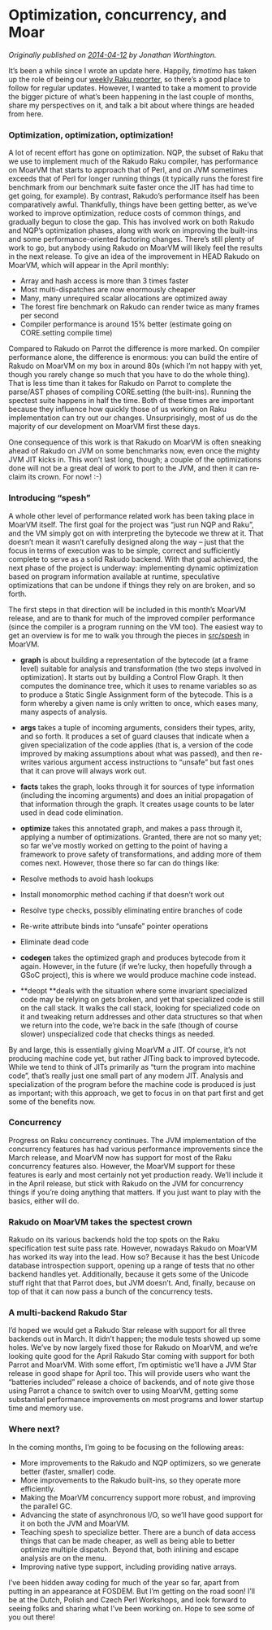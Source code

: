 # Optimization, concurrency, and Moar
    
*Originally published on [2014-04-12](https://6guts.wordpress.com/2014/04/12/optimization-concurrency-and-moar/) by Jonathan Worthington.*

It’s been a while since I wrote an update here. Happily, *timotimo* has taken up the role of being our [weekly Raku reporter](http://p6weekly.wordpress.com/), so there’s a good place to follow for regular updates. However, I wanted to take a moment to provide the bigger picture of what’s been happening in the last couple of months, share my perspectives on it, and talk a bit about where things are headed from here.

### Optimization, optimization, optimization!

A lot of recent effort has gone on optimization. NQP, the subset of Raku that we use to implement much of the Rakudo Raku compiler, has performance on MoarVM that starts to approach that of Perl, and on JVM sometimes exceeds that of Perl for longer running things (it typically runs the forest fire benchmark from our benchmark suite faster once the JIT has had time to get going, for example). By contrast, Rakudo’s performance itself has been comparatively awful. Thankfully, things have been getting better, as we’ve worked to improve optimization, reduce costs of common things, and gradually begun to close the gap. This has involved work on both Rakudo and NQP’s optimization phases, along with work on improving the built-ins and some performance-oriented factoring changes. There’s still plenty of work to go, but anybody using Rakudo on MoarVM will likely feel the results in the next release. To give an idea of the improvement in HEAD Rakudo on MoarVM, which will appear in the April monthly:

- Array and hash access is more than 3 times faster
- Most multi-dispatches are now enormously cheaper
- Many, many unrequired scalar allocations are optimized away
- The forest fire benchmark on Rakudo can render twice as many frames per second
- Compiler performance is around 15% better (estimate going on CORE.setting compile time)

Compared to Rakudo on Parrot the difference is more marked. On compiler performance alone, the difference is enormous: you can build the entire of Rakudo on MoarVM on my box in around 80s (which I’m not happy with yet, though you rarely change so much that you have to do the whole thing). That is less time than it takes for Rakudo on Parrot to complete the parse/AST phases of compiling CORE.setting (the built-ins). Running the spectest suite happens in half the time. Both of these times are important because they influence how quickly those of us working on Raku implementation can try out our changes. Unsurprisingly, most of us do the majority of our development on MoarVM first these days.

One consequence of this work is that Rakudo on MoarVM is often sneaking ahead of Rakudo on JVM on some benchmarks now, even once the mighty JVM JIT kicks in. This won’t last long, though; a couple of the optimizations done will not be a great deal of work to port to the JVM, and then it can re-claim its crown. For now! :-)

### Introducing “spesh”

A whole other level of performance related work has been taking place in MoarVM itself. The first goal for the project was “just run NQP and Raku”, and the VM simply got on with interpreting the bytecode we threw at it. That doesn’t mean it wasn’t carefully designed along the way – just that the focus in terms of execution was to be simple, correct and sufficiently complete to serve as a solid Rakudo backend. With that goal achieved, the next phase of the project is underway: implementing dynamic optimization based on program information available at runtime, speculative optimizations that can be undone if things they rely on are broken, and so forth.

The first steps in that direction will be included in this month’s MoarVM release, and are to thank for much of the improved compiler performance (since the compiler is a program running on the VM too). The easiest way to get an overview is for me to walk you through the pieces in [src/spesh](https://github.com/MoarVM/MoarVM/tree/master/src/spesh) in MoarVM.

- **graph** is about building a representation of the bytecode (at a frame level) suitable for analysis and transformation (the two steps involved in optimization). It starts out by building a Control Flow Graph. It then computes the dominance tree, which it uses to rename variables so as to produce a Static Single Assignment form of the bytecode. This is a form whereby a given name is only written to once, which eases many, many aspects of analysis.
- **args** takes a tuple of incoming arguments, considers their types, arity, and so forth. It produces a set of guard clauses that indicate when a given specialization of the code applies (that is, a version of the code improved by making assumptions about what was passed), and then re-writes various argument access instructions to “unsafe” but fast ones that it can prove will always work out.
- **facts** takes the graph, looks through it for sources of type information (including the incoming arguments) and does an initial propagation of that information through the graph. It creates usage counts to be later used in dead code elimination.
- **optimize** takes this annotated graph, and makes a pass through it, applying a number of optimizations. Granted, there are not so many yet; so far we’ve mostly worked on getting to the point of having a framework to prove safety of transformations, and adding more of them comes next. However, those there so far can do things like:

- Resolve methods to avoid hash lookups
- Install monomorphic method caching if that doesn’t work out
- Resolve type checks, possibly eliminating entire branches of code
- Re-write attribute binds into “unsafe” pointer operations
- Eliminate dead code

- **codegen** takes the optimized graph and produces bytecode from it again. However, in the future (if we’re lucky, then hopefully through a GSoC project), this is where we would produce machine code instead.
- **deopt **deals with the situation where some invariant specialized code may be relying on gets broken, and yet that specialized code is still on the call stack. It walks the call stack, looking for specialized code on it and tweaking return addresses and other data structures so that when we return into the code, we’re back in the safe (though of course slower) unspecialized code that checks things as needed.

By and large, this is essentially giving MoarVM a JIT. Of course, it’s not producing machine code yet, but rather JITing back to improved bytecode. While we tend to think of JITs primarily as “turn the program into machine code”, that’s really just one small part of any modern JIT. Analysis and specialization of the program before the machine code is produced is just as important; with this approach, we get to focus in on that part first and get some of the benefits now.

### Concurrency

Progress on Raku concurrency continues. The JVM implementation of the concurrency features has had various performance improvements since the March release, and MoarVM now has support for most of the Raku concurrency features also. However, the MoarVM support for these features is early and most certainly not yet production ready. We’ll include it in the April release, but stick with Rakudo on the JVM for concurrency things if you’re doing anything that matters. If you just want to play with the basics, either will do.

### Rakudo on MoarVM takes the spectest crown

Rakudo on its various backends hold the top spots on the Raku specification test suite pass rate. However, nowadays Rakudo on MoarVM has worked its way into the lead. How so? Because it has the best Unicode database introspection support, opening up a range of tests that no other backend handles yet. Additionally, because it gets some of the Unicode stuff right that that Parrot does, but JVM doesn’t. And, finally, because on top of that it can now pass a bunch of the concurrency tests.

### A multi-backend Rakudo Star

I’d hoped we would get a Rakudo Star release with support for all three backends out in March. It didn’t happen; the module tests showed up some holes. We’ve by now largely fixed those for Rakudo on MoarVM, and we’re looking quite good for the April Rakudo Star coming with support for both Parrot and MoarVM. With some effort, I’m optimistic we’ll have a JVM Star release in good shape for April too. This will provide users who want the “batteries included” release a choice of backends, and of note give those using Parrot a chance to switch over to using MoarVM, getting some substantial performance improvements on most programs and lower startup time and memory use.

### Where next?

In the coming months, I’m going to be focusing on the following areas:

- More improvements to the Rakudo and NQP optimizers, so we generate better (faster, smaller) code.
- More improvements to the Rakudo built-ins, so they operate more efficiently.
- Making the MoarVM concurrency support more robust, and improving the parallel GC.
- Advancing the state of asynchronous I/O, so we’ll have good support for it on both the JVM and MoarVM.
- Teaching spesh to specialize better. There are a bunch of data access things that can be made cheaper, as well as being able to better optimize multiple dispatch. Beyond that, both inlining and escape analysis are on the menu.
- Improving native type support, including providing native arrays.

I’ve been hidden away coding for much of the year so far, apart from putting in an appearance at FOSDEM. But I’m getting on the road soon! I’ll be at the Dutch, Polish and Czech Perl Workshops, and look forward to seeing folks and sharing what I’ve been working on. Hope to see some of you out there!
